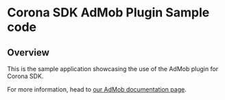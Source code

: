 # Corona SDK AdMob Plugin Sample code

## Overview

This is the sample application showcasing the use of the AdMob plugin for Corona SDK.

For more information, head to [our AdMob documentation page](http://docs.coronalabs.com/daily/plugin/ads-admob/index.html).